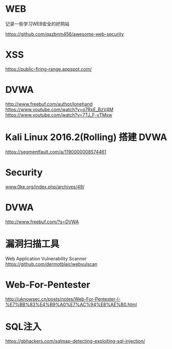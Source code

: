 # WEB
记录一些学习WEB安全的好网站  

https://github.com/qazbnm456/awesome-web-security  

# XSS
https://public-firing-range.appspot.com/  

# DVWA
http://www.freebuf.com/author/lonehand   
https://www.youtube.com/watch?v=o7RxE_BzV4M  
https://www.youtube.com/watch?v=7TJ_F-vTMsw  


# Kali Linux 2016.2(Rolling) 搭建 DVWA  
https://segmentfault.com/a/1190000008574461  



# Security
www.0ke.org/index.php/archives/49/  

# DVWA
http://www.freebuf.com/?s=DVWA  

# 漏洞扫描工具
Web Application Vulnerability Scanner  
https://github.com/dermotblair/webvulscan  

# Web-For-Pentester
http://uknowsec.cn/posts/notes/Web-For-Pentester-I-%E7%BB%83%E4%B9%A0%E7%AC%94%E8%AE%B0.html  

# SQL注入
https://gbhackers.com/sqlmap-detecting-exploiting-sql-injection/  



